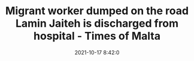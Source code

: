 ---
"title": "Migrant worker dumped on the road Lamin Jaiteh is discharged from hospital - Times of Malta"
"date": "2021-10-17 8:42:0"
"feed_name": "GOOGLENEWSCONSTRUCTION"
"feed_website": "https://news.google.com/search?q=construction%2Bincident&hl=en-US&gl=US&ceid=US:en"
"feed_rss": "https://news.google.com/rss/search?q=construction%2Bincident&hl=en-US&gl=US&ceid=US:en"
"link": "https://timesofmalta.com/articles/view/migrant-worker-dumped-on-the-road-lamin-jaiteh-is-released-from.908539"
"source": "{'href': 'https://timesofmalta.com', 'title': 'Times of Malta'}"
"file": "_posts/2021-1-1-74a35f0e8695020d78350a0f488a50fdfa34413b.md"
"accident": "0"
"drilling": "0"
"represented_by": "0"
"dead": "0"
"injured": "0"
"arrested": "0"
"place": "unknown place"
"where": "unknown site"
"causes": "unknown"
"place_uri": "unknown place"
---